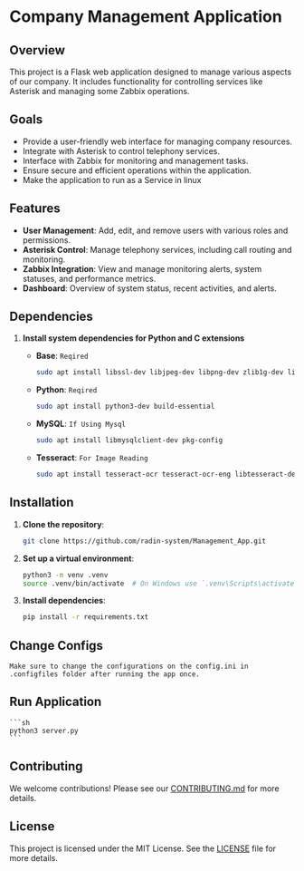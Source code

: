# Company Management Application

## Overview

This project is a Flask web application designed to manage various aspects of our company. It includes functionality for controlling services like Asterisk and managing some Zabbix operations.

## Goals

- Provide a user-friendly web interface for managing company resources.
- Integrate with Asterisk to control telephony services.
- Interface with Zabbix for monitoring and management tasks.
- Ensure secure and efficient operations within the application.
- Make the application to run as a Service in linux

## Features

- **User Management**: Add, edit, and remove users with various roles and permissions.
- **Asterisk Control**: Manage telephony services, including call routing and monitoring.
- **Zabbix Integration**: View and manage monitoring alerts, system statuses, and performance metrics.
- **Dashboard**: Overview of system status, recent activities, and alerts.

## Dependencies

1. **Install system dependencies for Python and C extensions**
    - **Base**: `Reqired`
        ```sh
        sudo apt install libssl-dev libjpeg-dev libpng-dev zlib1g-dev libldap2-dev libsasl2-dev libpq-dev libxml2-dev libxslt1-dev unixodbc-dev odbcinst
        ```

    - **Python**: `Reqired`
        ```sh
        sudo apt install python3-dev build-essential 
        ```

    - **MySQL**: `If Using Mysql`
        ```sh
        sudo apt install libmysqlclient-dev pkg-config
        ```

    - **Tesseract**: `For Image Reading`
        ```sh
        sudo apt install tesseract-ocr tesseract-ocr-eng libtesseract-dev
        ```

## Installation

1. **Clone the repository**:
    ```sh
    git clone https://github.com/radin-system/Management_App.git
    ```

2. **Set up a virtual environment**:
    ```sh
    python3 -m venv .venv
    source .venv/bin/activate  # On Windows use `.venv\Scripts\activate`
    ```

3. **Install dependencies**:
    ```sh
    pip install -r requirements.txt
    ```

## Change Configs

    Make sure to change the configurations on the config.ini in .configfiles folder after running the app once.

## Run Application
    ```sh
    python3 server.py 
    ```

## Contributing

We welcome contributions! Please see our [CONTRIBUTING.md](CONTRIBUTING.md) for more details.

## License

This project is licensed under the MIT License. See the [LICENSE](LICENSE) file for more details.
